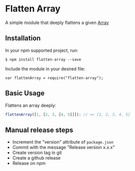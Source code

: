 # Flatten Array

A simple module that deeply flattens a given [Array](https://developer.mozilla.org/en-US/docs/Web/JavaScript/Reference/Global_Objects/Array)

## Installation

In your npm supported project, run:

```shell
$ npm install flatten-array --save
```

Include the module in your desired file:

```
var flattenArray = require("flatten-array");
```

## Basic Usage

Flattens an array deeply:

```javascript
flattenArray([1, [2, 3, [4, 5]]]); // => [1, 2, 3, 4, 5]
```

## Manual release steps

* Increment the "version" attribute of `package.json`
* Commit with the message "Release version x.x.x"
* Create version tag in git
* Create a github release
* Release on npm